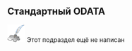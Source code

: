 ## Стандартный ODATA
![Раздел не написан](examples/imgs/planned_section.png) Этот подраздел ещё не написан